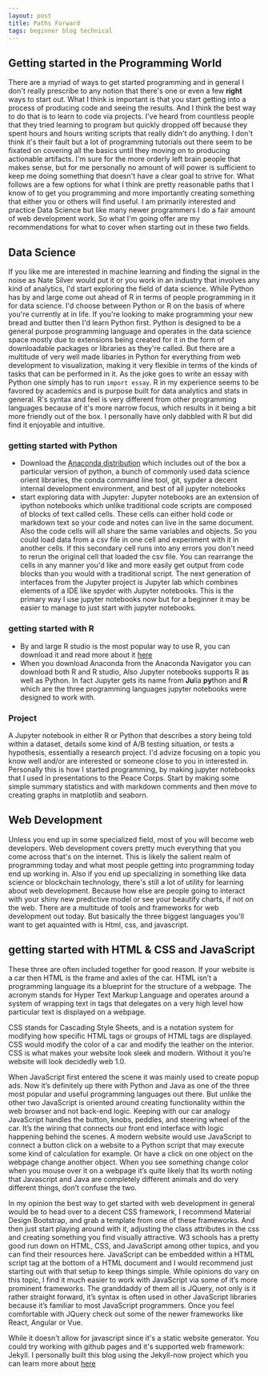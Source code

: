 ```yaml
---
layout: post
title: Paths Forward
tags: beginner blog technical
---
```


## Getting started in the Programming World
There are a myriad of ways to get started programming and in general I don't really prescribe to any notion that there's one or even a few **right** ways to start out. What I think is important is that you start getting into a process of producing code and seeing the results. And I think the best way to do that is to learn to code via projects. I've heard from countless people that they tried learning to program but quickly dropped off because they spent hours and hours writing scripts that really didn't do anything. I don't think it's their fault but a lot of programming tutorials out there seem to be fixated on covering all the basics until they moving on to producing actionable artifacts. I'm sure for the more orderly left brain people that makes sense, but for me personally no amount of will power is sufficient to keep me doing something that doesn't have a clear goal to strive for. What follows are a few options for what I think are pretty reasonable paths that I know of to get you programming and more importantly creating something that either you or others will find useful. I am primarily interested and practice Data Science but like many newer programmers I do a fair amount of web development work. So what I'm going offer are my recommendations for what to cover when starting out in these two fields.  

## Data Science
If you like me are interested in machine learning and finding the signal in the noise as Nate Silver would put it or you work in an industry that involves any kind of analytics, I'd start exploring the field of data science. While Python has by and large come out ahead of R in terms of people programming in it for data science. I'd choose between Python or R on the basis of where you're currently at in life. If you're looking to make programming your new bread and butter then I'd learn Python first. Python is designed to be a general purpose programming language and operates in the data science space mostly due to extensions being created for it in the form of downloadable packages or libraries as they're called. But there are a multitude of very well made libaries in Python for everything from web development to visualization, making it very flexible in terms of the kinds of tasks that can be performed in it. As the joke goes to write an essay with Python one simply has to run `import essay`. R in my experience seems to be favored by academics and is purpose built for data analytics and stats in general. R's syntax and feel is very different from other programming languages because of it's more narrow focus, which results in it being a bit more friendly out of the box. I personally have only dabbled with R but did find it enjoyable and intuitive.

### getting started with Python
* Download the [Anaconda distribution](www.anaconda.org) which includes out of the box a particular version of python, a bunch of commonly used data science orient libraries, the conda command line tool, git, sypder a decent internal development environment, and best of all jupyter notebooks
* start exploring data with Jupyter: Jupyter notebooks are an extension of ipython notebooks which unlike traditional code scripts are composed of blocks of text called cells. These cells can either hold code or markdown text so your code and notes can live in the same document. Also the code cells will all share the same variables and objects. So you could load data from a csv file in one cell and experiment with it in another cells. If this secondary cell runs into any errors you don't need to rerun the original cell that loaded the csv file. You can rearrange the cells in any manner you'd like and more easily get output from code blocks than you would with a traditional script. The next generation of interfaces from the Jupyter project is Jupyter lab which combines elements of a IDE like spyder with Jupyter notebooks. This is the primary way I use jupyter notebooks now but for a beginner it may be easier to manage to just start with jupyter notebooks.

### getting started with R
* By and large R studio is the most popular way to use R, you can download it and read more about it [here](https://support.rstudio.com/hc/en-us/articles/201141096-Getting-Started-with-R)
* When you download Anaconda from the Anaconda Navigator you can download both R and R studio, Also Jupyter notebooks supports R as well as Python. In fact Jupyter gets its name from **Ju**lia **py**thon and **R** which are the three programming languages jupyter notebooks were designed to work with.

### Project
A Jupyter notebook in either R or Python that describes a story being told within a dataset, details some kind of A/B testing situation, or tests a hypothesis, essentially a research project. I'd advize focusing on a topic you know well and/or are interested or someone close to you in interested in. Personally this is how I started programming, by making jupyter notebooks that I used in presentations to the Peace Corps. Start by making some simple summary statistics and with markdown comments and then move to creating graphs in matplotlib and seaborn. 

## Web Development
Unless you end up in some specialized field, most of you will become web developers. Web development covers pretty much everything that you come across that's on the internet. This is likely the salient realm of programming today and what most people getting into programming today end up working in. Also if you end up specializing in something like data science or blockchain technology, there's still a lot of utility for learning about web development. Because how else are people going to interact with your shiny new predictive model or see your beautify charts, if not on the web. There are a multitude of tools and frameworks for web development out today. But basically the three biggest languages you'll want to get aquainted with is Html, css, and javascript.

## getting started with HTML & CSS and JavaScript

These three are often included together for good reason. If your website is a car then HTML is the frame and axles of the car. HTML isn’t a programming language its a blueprint for the structure of a webpage. The acronym stands for Hyper Text Markup Language and operates around a system of wrapping text in tags that delegates on a very high level how particular text is displayed on a webpage.

CSS stands for Cascading Style Sheets, and is a notation system for modifying how specific HTML tags or groups of HTML tags are displayed. CSS would modify the color of a car and modify the leather on the interior. CSS is what makes your website look sleek and modern. Without it you’re website will look decidedly web 1.0.

When JavaScript first entered the scene it was mainly used to create popup ads. Now it’s definitely up there with Python and Java as one of the three most popular and useful programming languages out there. But unlike the other two JavaScript is oriented around creating functionality within the web browser and not back-end logic. Keeping with our car analogy JavaScript handles the button, knobs, peddles, and steering wheel of the car. It’s the wiring that connects our front end interface with logic happening behind the scenes. A modern website would use JavaScript to connect a button click on a website to a Python script that may execute some kind of calculation for example. Or have a click on one object on the webpage change another object. When you see something change color when you mouse over it on a webpage it’s quite likely that Its worth noting that Javascript and Java are completely different animals and do very different things, don’t confuse the two.

In my opinion the best way to get started with web development in general would
be to head over to a decent CSS framework, I recommend Material Design
Bootstrap, and grab a template from one of these frameworks. And then just start
playing around with it, adjusting the class attributes in the css and creating
something you find visually attractive. W3 schools has a pretty good run down on
HTML, CSS, and JavaScript among other topics, and you can find their resources
here. JavaScript can be embedded within a HTML script tag at the bottom of a
HTML document and I would recommend just starting out with that setup to keep
things simple. While opinions do vary on this topic, I find it much easier to
work with JavaScript via some of it’s more prominent frameworks. The granddaddy
of them all is JQuery, not only is it rather straight forward, it’s syntax is
often used in other JavaScript libraries because it’s familiar to most
JavaScript programmers. Once you feel comfortable with JQuery check out some of
the newer frameworks like React, Angular or Vue.

While it doesn't allow for javascript since it's a static website generator. You could try working with github pages and it's supported web framework: Jekyll. I personally built this blog using the Jekyll-now project which you can learn more about [here](https://www.smashingmagazine.com/2014/08/build-blog-jekyll-github-pages/)  

